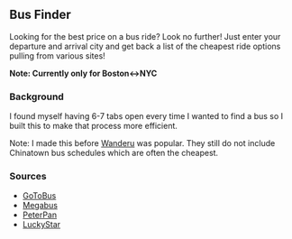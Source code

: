 ## Bus Finder

Looking for the best price on a bus ride?
Look no further! Just enter your departure and arrival city and get back a list of the cheapest ride options pulling from various sites!

**Note: Currently only for Boston<->NYC**

### Background
I found myself having 6-7 tabs open every time I wanted to find a bus so I built this to make that process more efficient.

Note: I made this before [Wanderu](https://www.wanderu.com/en/) was popular. They still do not include Chinatown bus schedules which are often the cheapest.

### Sources
* [GoToBus](gotobus.com)
* [Megabus](megabus.com)
* [PeterPan](https://peterpanbus.com)
* [LuckyStar](http://www.luckystarbus.com/)
